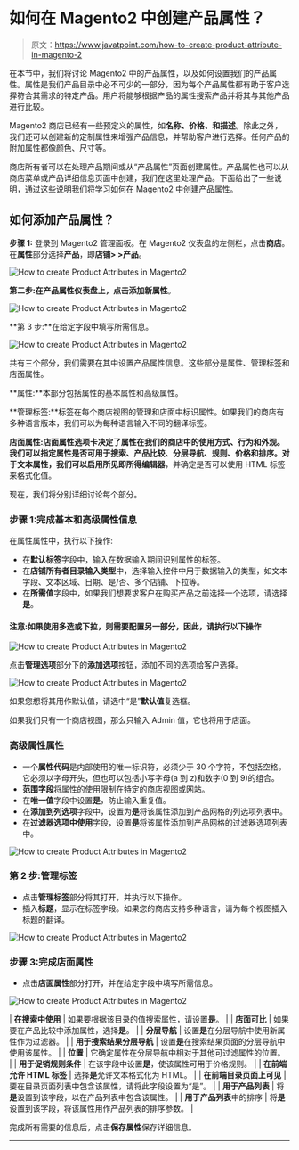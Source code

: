 # 如何在 Magento2 中创建产品属性？

> 原文：<https://www.javatpoint.com/how-to-create-product-attribute-in-magento-2>

在本节中，我们将讨论 Magento2 中的产品属性，以及如何设置我们的产品属性。属性是我们产品目录中必不可少的一部分，因为每个产品属性都有助于客户选择符合其需求的特定产品。用户将能够根据产品的属性搜索产品并将其与其他产品进行比较。

Magento2 商店已经有一些预定义的属性，如**名称、价格、**和**描述**。除此之外，我们还可以创建新的定制属性来增强产品信息，并帮助客户进行选择。任何产品的附加属性都像颜色、尺寸等。

商店所有者可以在处理产品期间或从“产品属性”页面创建属性。产品属性也可以从商店菜单或产品详细信息页面中创建，我们在这里处理产品。下面给出了一些说明，通过这些说明我们将学习如何在 Magento2 中创建产品属性。

## 如何添加产品属性？

**步骤 1:** 登录到 Magento2 管理面板。在 Magento2 仪表盘的左侧栏，点击**商店**。在**属性**部分选择**产品**，即**店铺> >产品**。

![How to create Product Attributes in Magento2](img/a4bcc5ad7b9f2999a5f613e9107d2749.png)

**第二步:**在产品属性仪表盘上，点击**添加新属性**。

![How to create Product Attributes in Magento2](img/6361148e9e93bc4ebcf6aa5497599411.png)

**第 3 步:**在给定字段中填写所需信息。

![How to create Product Attributes in Magento2](img/244c6b864be983b73d8686e63225ad0f.png)

共有三个部分，我们需要在其中设置产品属性信息。这些部分是属性、管理标签和店面属性。

**属性:**本部分包括属性的基本属性和高级属性。

**管理标签:**标签在每个商店视图的管理和店面中标识属性。如果我们的商店有多种语言版本，我们可以为每种语言输入不同的翻译标签。

**店面属性:**店面属性选项卡决定了属性在我们的商店中的使用方式、行为和外观。我们可以指定属性是否可用于搜索、产品比较、分层导航、规则、价格和排序。对于文本属性，我们可以启用**所见即所得编辑器**，并确定是否可以使用 HTML 标签来格式化值。

现在，我们将分别详细讨论每个部分。

### 步骤 1:完成基本和高级属性信息

在属性属性中，执行以下操作:

*   在**默认标签**字段中，输入在数据输入期间识别属性的标签。
*   在**店铺所有者目录输入类型**中，选择输入控件中用于数据输入的类型，如文本字段、文本区域、日期、是/否、多个店铺、下拉等。
*   在**所需值**字段中，如果我们想要求客户在购买产品之前选择一个选项，请选择**是**。

#### 注意:如果使用多选或下拉，则需要配置另一部分，因此，请执行以下操作

![How to create Product Attributes in Magento2](img/c6422348ae0c9af014cfd8a51d4ea31c.png)

点击**管理选项**部分下的**添加选项**按钮，添加不同的选项给客户选择。

![How to create Product Attributes in Magento2](img/90ab1e66f004b1622630d33b3000fd41.png)

如果您想将其用作默认值，请选中“是”**默认值**复选框。

如果我们只有一个商店视图，那么只输入 Admin 值，它也将用于店面。

### 高级属性属性

*   一个**属性代码**是内部使用的唯一标识符，必须少于 30 个字符，不包括空格。它必须以字母开头，但也可以包括小写字母(a 到 z)和数字(0 到 9)的组合。
*   **范围字段**将属性的使用限制在特定的商店视图或网站。
*   在**唯一值**字段中设置**是**，防止输入重复值。
*   在**添加到列选项**字段中，设置为**是**将该属性添加到产品网格的列选项列表中。
*   在**过滤器选项中使用**字段，设置**是**将该属性添加到产品网格的过滤器选项列表中。

![How to create Product Attributes in Magento2](img/8a6190b3d3a1db63273d38bebc9f394f.png)

### 第 2 步:管理标签

*   点击**管理标签**部分将其打开，并执行以下操作。
*   插入**标题**，显示在标签字段。如果您的商店支持多种语言，请为每个视图插入标题的翻译。

![How to create Product Attributes in Magento2](img/b35a9cc4db3fa5cca3bdbcdf6563cf8f.png)

### 步骤 3:完成店面属性

*   点击**店面属性**部分打开，并在给定字段中填写所需信息。

![How to create Product Attributes in Magento2](img/9eeea75e34c2c53940968530b55d3b28.png)

| **在搜索中使用** | 如果要根据该目录的值搜索属性，请设置**是**。 |
| **店面可比** | 如果要在产品比较中添加属性，选择**是**。 |
| **分层导航** | 设置**是**在分层导航中使用新属性作为过滤器。 |
| **用于搜索结果分层导航** | 设置**是**在搜索结果页面的分层导航中使用该属性。 |
| **位置** | 它确定属性在分层导航中相对于其他可过滤属性的位置。 |
| **用于促销规则条件** | 在该字段中设置**是**，使该属性可用于价格规则。 |
| **在前端允许 HTML 标签** | 选择**是**允许文本格式化为 HTML。 |
| **在前端目录页面上可见** | 要在目录页面列表中包含该属性，请将此字段设置为“是”。 |
| **用于产品列表** | 将**是**设置到该字段，以在产品列表中包含该属性。 |
| **用于产品列表**中的排序 | 将**是**设置到该字段，将该属性用作产品列表的排序参数。 |

完成所有需要的信息后，点击**保存属性**保存详细信息。

* * *